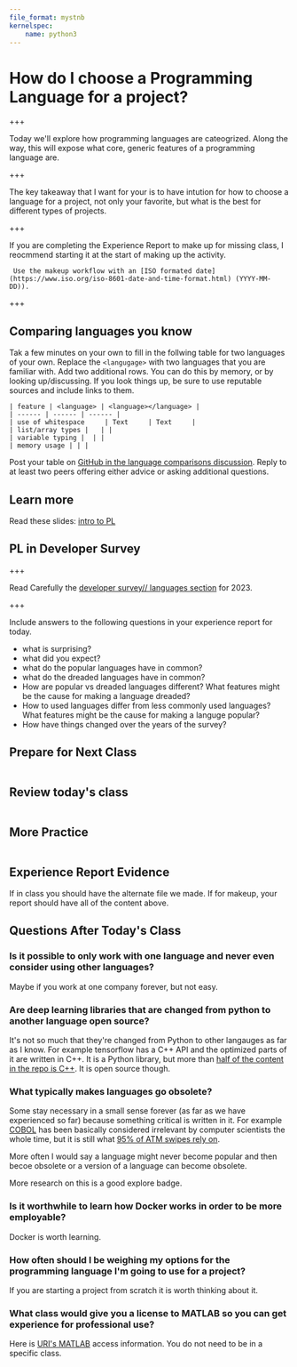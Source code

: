 ```yaml
---
file_format: mystnb
kernelspec:
    name: python3
---
```



# How do I choose a Programming Language for a project?



+++

Today we'll explore how programming languages are cateogrized. Along the way, this will expose what core, generic features of a programming language are.  

+++

The key takeaway that I want for your is to have intution for how to choose a language for a project, not only your favorite, but what is the best for different types of projects.

+++

If you are completing the Experience Report to make up for missing class, I reocmmend starting it at the start of making up the activity. 

```{important}
 Use the makeup workflow with an [ISO formated date](https://www.iso.org/iso-8601-date-and-time-format.html) (YYYY-MM-DD)). 
```
+++


##  Comparing languages you know

Tak a few minutes on your own to fill in the follwing table for two languages of your own. Replace the `<langugage>` with two languages that you are familiar with. Add two additional rows. You can do this by memory, or by looking up/discussing. If you look things up, be sure to use reputable sources and include links to them. 

```
| feature | <language> | <language></language> |
| ------ | ------ | ------ |
| use of whitespace     | Text     | Text     |
| list/array types |   | |
| variable typing |  | | 
| memory usage | | | 
```


Post your table  on [GitHub in the language comparisons discussion](https://github.com/introcompsys/discussion-fa23-community/discussions/17). Reply to at least two peers offering either advice or asking additional questions.  



## Learn more

Read these slides: [intro to PL](https://www3.cs.stonybrook.edu/~pfodor/courses/CSE260/_L01_Introduction_Programming_Languages.pdf)




## PL in Developer Survey

+++

Read Carefully the [developer survey// languages section](https://insights.stackoverflow.com/survey)
for 2023.

+++



Include answers to the following questions in your experience report for today. 
- what is surprising?
- what did you expect?
- what do the popular languages have in common?
- what do the dreaded languages have in common?
- How are popular vs dreaded languages different? What features might be the cause for making a language dreaded?
- How to used languages differ from less commonly used languages? What features might be the cause for making a languge popular? 
- How have things changed over the years of the survey?  



## Prepare for Next Class

```{include} ../_prepare/2023-12-12.md
```

## Review today's class

```{include} ../_review/2023-12-07.md
```



## More Practice

```{include} ../_practice/2023-12-07.md
```



## Experience Report Evidence

If in class you should have the alternate file we made.  If for makeup, your report should have all of the content above. 

## Questions After Today's Class 


### Is it possible to only work with one language and never even consider using other languages?

Maybe if you work at one company forever, but not easy. 

### Are deep learning libraries that are changed from python to another language open source?

It's not so much that they're changed from Python to other langauges as far as I know.  For example tensorflow has a C++ API and the optimized parts of it are written in C++.  It is a Python library, but more than [half of the content in the repo is C++](https://github.com/tensorflow/tensorflow).  It is open source though. 


### What typically makes languages go obsolete?

Some stay necessary in a small sense forever (as far as we have experienced so far) because something critical is written in it. For example [COBOL](https://en.wikipedia.org/wiki/COBOL#Isolation_from_the_computer_science_community) has been basically considered irrelevant by computer scientists the whole time, but it is still what [95% of ATM swipes rely on](https://fingfx.thomsonreuters.com/gfx/rngs/USA-BANKS-COBOL/010040KH18J/index.html).

More often I would say a language might never become popular and then becoe obsolete or a version of a language can become obsolete. 

More research on this is a good explore badge. 

### Is it worthwhile to learn how Docker works in order to be more employable?

Docker is worth learning.  

### How often should I be weighing my options for the programming language I'm going to use for a project?

If you are starting a project from scratch it is worth thinking about it. 

### What class would give you a license to MATLAB so you can get experience for professional use?


Here is [URI's MATLAB](https://its.uri.edu/services/945d672c1dc20ce895a496473abc9dc42c2f55f411/) access information.  You do not need to be in a specific class. 